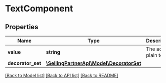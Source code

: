# TextComponent

## Properties
Name | Type | Description | Notes
------------ | ------------- | ------------- | -------------
**value** | **string** | The actual plain text. | 
**decorator_set** | [**\SellingPartnerApi\Model\DecoratorSet**](DecoratorSet.md) |  | [optional] 

[[Back to Model list]](../README.md#documentation-for-models) [[Back to API list]](../README.md#documentation-for-api-endpoints) [[Back to README]](../README.md)


